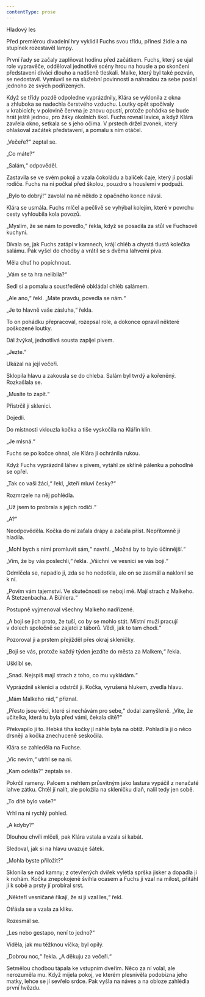 ```yaml
---
contentType: prose
---
```


<section>

Hladový les

Před premiérou divadelní hry vyklidil Fuchs svou třídu, přinesl židle a na stupínek rozestavěl lampy.

První řady se začaly zaplňovat hodinu před začátkem. Fuchs, který se ujal role vypravěče, odděloval jednotlivé scény hrou na housle a po skončení představení diváci dlouho a nadšeně tleskali. Malke, který byl také pozván, se nedostavil. Vymluvil se na služební povinnosti a náhradou za sebe poslal jednoho ze svých podřízených.

Když se třídy pozdě odpoledne vyprázdnily, Klára se vyklonila z okna a zhluboka se nadechla čerstvého vzduchu. Loutky opět spočívaly v krabicích; v polovině června je znovu opustí, protože pohádka se bude hrát ještě jednou, pro žáky okolních škol. Fuchs rovnal lavice, a když Klára zavřela okno, setkala se s jeho očima. V prstech držel zvonek, který ohlašoval začátek představení, a pomalu s ním otáčel.

„Večeře?“ zeptal se.

„Co máte?“

„Salám,“ odpověděl.

Zastavila se ve svém pokoji a vzala čokoládu a balíček čaje, který jí poslali rodiče. Fuchs na ni počkal před školou, pouzdro s houslemi v podpaží.

„Bylo to dobrý!“ zavolal na ně někdo z opačného konce návsi.

Klára se usmála. Fuchs mlčel a pečlivě se vyhýbal kolejím, které v povrchu cesty vyhloubila kola povozů.

„Myslím, že se nám to povedlo,“ řekla, když se posadila za stůl ve Fuchsově kuchyni.

Dívala se, jak Fuchs zatápí v kamnech, krájí chléb a chystá tlustá kolečka salámu. Pak vyšel do chodby a vrátil se s dvěma lahvemi piva.

Měla chuť ho popíchnout.

„Vám se ta hra nelíbila?“

Sedl si a pomalu a soustředěně obkládal chléb salámem.

„Ale ano,“ řekl. „Máte pravdu, povedla se nám.“

„Je to hlavně vaše zásluha,“ řekla.

To on pohádku přepracoval, rozepsal role, a dokonce opravil některé poškozené loutky.

Dál žvýkal, jednotlivá sousta zapíjel pivem.

„Jezte.“

Ukázal na její večeři.

Sklopila hlavu a zakousla se do chleba. Salám byl tvrdý a kořeněný. Rozkašlala se.

„Musíte to zapít.“

Přistrčil jí sklenici.

Dojedli.

Do místnosti vklouzla kočka a tiše vyskočila na Klářin klín.

„Je mlsná.“

Fuchs se po kočce ohnal, ale Klára ji ochránila rukou.

Když Fuchs vyprázdnil láhev s pivem, vytáhl ze skříně pálenku a pohodlně se opřel.

„Tak co vaši žáci,“ řekl, „kteří mluví česky?“

Rozmrzele na něj pohlédla.

„Už jsem to probrala s jejich rodiči.“

„A?“

Neodpověděla. Kočka do ní zaťala drápy a začala příst. Nepřítomně ji hladila.

„Mohl bych s nimi promluvit sám,“ navrhl. „Možná by to bylo účinnější.“

„Vím, že by vás poslechli,“ řekla. „Všichni ve vesnici se vás bojí.“

Odmlčela se, napadlo ji, zda se ho nedotkla, ale on se zasmál a naklonil se k ní.

„Povím vám tajemství. Ve skutečnosti se nebojí mě. Mají strach z Malkeho. A Stetzenbacha. A Bühlera.“

Postupně vyjmenoval všechny Malkeho nadřízené.

„A bojí se jich proto, že tuší, co by se mohlo stát. Místní muži pracují v dolech společně se zajatci z táborů. Vědí, jak to tam chodí.“

Pozoroval ji a prstem přejížděl přes okraj skleničky.

„Bojí se vás, protože každý týden jezdíte do města za Malkem,“ řekla.

Ušklíbl se.

„Snad. Nejspíš mají strach z toho, co mu vykládám.“

Vyprázdnil sklenici a odstrčil ji. Kočka, vyrušená hlukem, zvedla hlavu.

„Mám Malkeho rád,“ přiznal.

„Přesto jsou věci, které si nechávám pro sebe,“ dodal zamyšleně. „Víte, že učitelka, která tu byla před vámi, čekala dítě?“

Překvapilo ji to. Hebká tíha kočky jí náhle byla na obtíž. Pohladila ji o něco drsněji a kočka znechuceně seskočila.

Klára se zahleděla na Fuchse.

„Víc nevím,“ utrhl se na ni.

„Kam odešla?“ zeptala se.

Pokrčil rameny. Palcem s nehtem průsvitným jako lastura vypáčil z nenačaté lahve zátku. Chtěl jí nalít, ale položila na skleničku dlaň, nalil tedy jen sobě.

„To dítě bylo vaše?“

Vrhl na ni rychlý pohled.

„A kdyby?“

Dlouhou chvíli mlčeli, pak Klára vstala a vzala si kabát.

Sledoval, jak si na hlavu uvazuje šátek.

„Mohla byste přiložit?“

Sklonila se nad kamny; z otevřených dvířek vylétla sprška jisker a dopadla jí k nohám. Kočka znepokojeně švihla ocasem a Fuchs ji vzal na milost, přitáhl ji k sobě a prsty jí probíral srst.

„Někteří vesničané říkají, že si ji vzal les,“ řekl.

Otřásla se a vzala za kliku.

Rozesmál se.

„Les nebo gestapo, není to jedno?“

Viděla, jak mu těžknou víčka; byl opilý.

„Dobrou noc,“ řekla. „A děkuju za večeři.“

Setmělou chodbou tápala ke vstupním dveřím. Něco za ní volal, ale nerozuměla mu. Když míjela pokoj, ve kterém plesnivěla podobizna jeho matky, lehce se jí sevřelo srdce. Pak vyšla na náves a na obloze zahlédla první hvězdu.

</section>
